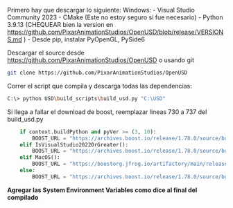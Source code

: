 Primero hay que descargar lo siguiente:
Windows:
	- Visual Studio Community 2023
	- CMake (Este no estoy seguro si fue necesario)
	- Python 3.9.13 (CHEQUEAR bien la version en https://github.com/PixarAnimationStudios/OpenUSD/blob/release/VERSIONS.md )
	- Desde pip, instalar PyOpenGL, PySide6

Descargar el source desde https://github.com/PixarAnimationStudios/OpenUSD o usando git
```bash
git clone https://github.com/PixarAnimationStudios/OpenUSD
```

Correr el script que compila y descarga todas las dependencias:
```bash
C:\> python USD\build_scripts\build_usd.py "C:\USD"
```

Si llega a fallar el download de boost, reemplazar lineas 730 a 737 del build_usd.py
```python
    if context.buildPython and pyVer >= (3, 10):
        BOOST_URL = "https://archives.boost.io/release/1.78.0/source/boost_1_78_0.zip"
    elif IsVisualStudio2022OrGreater():
        BOOST_URL = "https://archives.boost.io/release/1.78.0/source/boost_1_78_0.zip"
    elif MacOS():
        BOOST_URL = "https://boostorg.jfrog.io/artifactory/main/release/1.78.0/source/boost_1_78_0.zip"
    else:
        BOOST_URL = "https://archives.boost.io/release/1.78.0/source/boost_1_78_0.zip"
```

**Agregar las System Environment Variables como dice al final del compilado**
